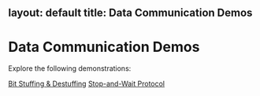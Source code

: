  layout: default
 title: Data Communication Demos
 ---
 <div class="container mx-auto p-4">
     <h1 class="text-2xl font-bold mb-4">Data Communication Demos</h1>
     <p class="mb-4">Explore the following demonstrations:</p>
     <a href="/bit-stuff" class="block bg-blue-500 text-white p-2 rounded mb-2 hover:bg-blue-600">Bit Stuffing & Destuffing</a>
     <a href="/stop-and-wait" class="block bg-blue-500 text-white p-2 rounded hover:bg-blue-600">Stop-and-Wait Protocol</a>
 </div>
